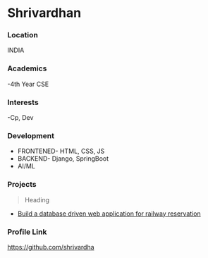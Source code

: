 # Shrivardhan

### Location

INDIA

### Academics
-4th Year CSE

### Interests

-Cp, Dev

### Development

- FRONTENED- HTML, CSS, JS
- BACKEND- Django, SpringBoot
- AI/ML

 
### Projects

> Heading 
- [Build a database driven web application for railway reservation](https://github.com/shrivardha/Railgaadi)
>
### Profile Link
https://github.com/shrivardha
